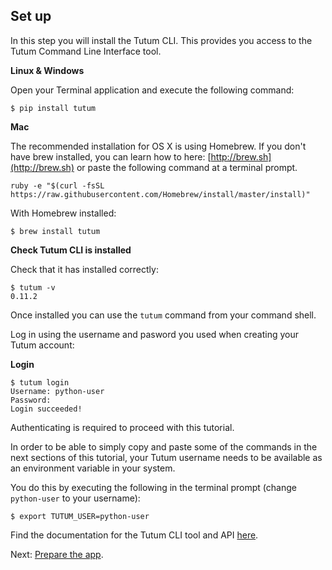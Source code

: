 ## Set up

In this step you will install the Tutum CLI. This provides you access to the Tutum Command Line Interface tool.

**Linux & Windows**

Open your Terminal application and execute the following command:

```
$ pip install tutum
```

**Mac**

The recommended installation for OS X is using Homebrew. If you don't have brew installed, you can learn how to here: [http://brew.sh](http://brew.sh) or paste the following command at a terminal prompt.

```
ruby -e "$(curl -fsSL https://raw.githubusercontent.com/Homebrew/install/master/install)"
```

With Homebrew installed:

```
$ brew install tutum
```

**Check Tutum CLI is installed**

Check that it has installed correctly:

```
$ tutum -v
0.11.2
```
Once installed you can use the `tutum` command from your command shell.

Log in using the username and pasword you used when creating your Tutum account:

**Login**

```
$ tutum login
Username: python-user
Password:
Login succeeded!
```

Authenticating is required to proceed with this tutorial.

In order to be able to simply copy and paste some of the commands in the next sections of this tutorial, your Tutum username needs to be available as an environment variable in your system. 

You do this by executing the following in the terminal prompt (change `python-user` to your username):

```
$ export TUTUM_USER=python-user
```
Find the documentation for the Tutum CLI tool and API [here](https://docs.tutum.co/v2/api/?shell).

Next: [Prepare the app](https://support.tutum.co/support/solutions/articles/5000539696).
